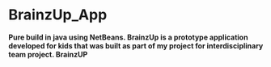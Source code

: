 # BrainzUp_App
<b> Pure build in java using NetBeans. <b>
BrainzUp is a prototype application developed for kids that was built as part of my project for interdisciplinary team project.
<b> BrainzUP </b>

